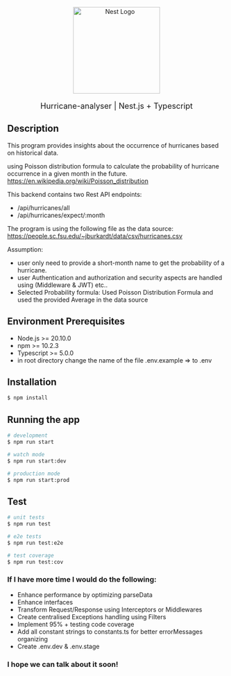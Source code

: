  
<p align="center">
  <a href="http://nestjs.com/" target="blank"><img src="https://nestjs.com/img/logo-small.svg" width="200" alt="Nest Logo" /></a>
</p>

<p align="center" style="font-size: large">
  Hurricane-analyser |
    Nest.js + Typescript
</p>

[circleci-image]: https://img.shields.io/circleci/build/github/nestjs/nest/master?token=abc123def456
[circleci-url]: https://circleci.com/gh/nestjs/nest

## Description
This program provides insights about the occurrence of hurricanes based on historical data.

using Poisson distribution formula to calculate the probability of hurricane occurrence 
in a given month in the future.
https://en.wikipedia.org/wiki/Poisson_distribution

This backend contains two Rest API endpoints:
 - /api/hurricanes/all
 - /api/hurricanes/expect/:month

The program is using the following file as the data source:
https://people.sc.fsu.edu/~jburkardt/data/csv/hurricanes.csv

Assumption:
- user only need to provide a short-month name to get the probability of a hurricane.
- user Authentication and authorization and security aspects are handled using (Middleware & JWT) etc..
- Selected Probability formula: Used Poisson Distribution Formula and used the provided Average in the data source

## Environment Prerequisites
- Node.js >= 20.10.0
- npm >= 10.2.3
- Typescript >= 5.0.0
- in root directory change the name of the file .env.example => to .env 

## Installation

```bash
$ npm install
```

## Running the app

```bash
# development
$ npm run start

# watch mode
$ npm run start:dev

# production mode
$ npm run start:prod
```

## Test

```bash
# unit tests
$ npm run test

# e2e tests
$ npm run test:e2e

# test coverage
$ npm run test:cov
```


### If I have more time I would do the following:
- Enhance performance by optimizing parseData
- Enhance interfaces
- Transform Request/Response using Interceptors or Middlewares
- Create centralised Exceptions handling using Filters
- Implement 95% + testing code coverage
- Add all constant strings to constants.ts for better errorMessages organizing
- Create .env.dev & .env.stage


### I hope we can talk about it soon!
